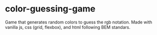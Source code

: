 # color-guessing-game
Game that generates random colors to guess the rgb notation.
Made with vanilla js, css (grid, flexbox), and html following BEM standars.
